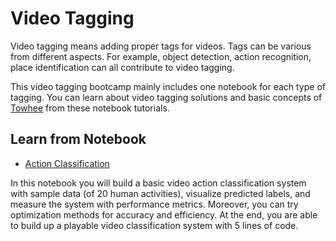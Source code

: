 # Video Tagging

Video tagging means adding proper tags for videos. Tags can be various from different aspects. For example, object detection, action recognition, place identification can all contribute to video tagging.

This video tagging bootcamp mainly includes one notebook for each type of tagging. You can learn about video tagging solutions and basic concepts of [Towhee](https://towhee.io/) from these notebook tutorials.

## Learn from Notebook

- [Action Classification](./action_classification.ipynb)

In this notebook you will build a basic video action classification system with sample data (of 20 human activities), visualize predicted labels, and measure the system with performance metrics. Moreover, you can try optimization methods for accuracy and efficiency. At the end, you are able to build up a playable video classification system with 5 lines of code.
